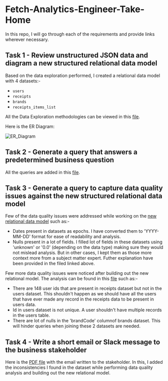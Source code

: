 # Fetch-Analytics-Engineer-Take-Home
In this repo, I will go through each of the requirements and provide links wherever necessary.

## Task 1 - Review unstructured JSON data and diagram a new structured relational data model
Based on the data exploration performed, I created a relational data model with 4 datasets:-
- `users`
- `receipts`
- `brands`
- `receipts_items_list`

All the Data Exploration methodologies can be viewed in this [file](https://github.com/rnair7163/Fetch-Analytics-Engineer-Take-Home/blob/main/Data-Exploration_and_Cleaning.ipynb).

Here is the ER Diagram:

![ER_Diagram](https://github.com/rnair7163/Fetch-Analytics-Engineer-Take-Home/assets/14351816/59e4ab9f-87fb-459d-a708-391551d8a74d)

## Task 2 - Generate a query that answers a predetermined business question 
All the queries are added in this [file](https://github.com/rnair7163/Fetch-Analytics-Engineer-Take-Home/blob/main/sql_queries.sql).

## Task 3 - Generate a query to capture data quality issues against the new structured relational data model
Few of the data quality issues were addressed while working on the [new relational data model](https://github.com/rnair7163/Fetch-Analytics-Engineer-Take-Home/blob/main/Data-Exploration_and_Cleaning.ipynb) such as:-
- Dates present in datasets as epochs. I have converted them to 'YYYY-MM-DD' format for ease of readability and analysis.
- Nulls present in a lot of fields. I filled lot of fields in these datasets using 'unknown' or '0.0' (depending on the data type) making sure they would not mislead analysis. But in other cases, I kept them as those more context more from a subject matter expert. Futher explanation have been provided in the filed linked above.

Few more data quality issues were noticed after building out the new relational model. The analysis can be found in this [file](https://github.com/rnair7163/Fetch-Analytics-Engineer-Take-Home/blob/main/Data_Quality_Issues.ipynb) such as:-
- There are 148 user ids that are present in receipts dataset but not in the users dataset. This shouldn't happen as we should have all the users that have ever made any record in the receipts data to be present in users data.
- Id in users dataset is not unique. A user shouldn't have multiple records in the users table.
- There are lot of nulls in the 'brandCode' columnof brands dataset. This will hinder queries when joining these 2 datasets are needed.

## Task 4 - Write a short email or Slack message to the business stakeholder
Here is the [PDF file](https://github.com/rnair7163/Fetch-Analytics-Engineer-Take-Home/blob/main/Email_To_Stakeholder.pdf) with the email written to the stakeholder. In this, I added the inconsistencies I found in the dataset while performing data quality analysis and building out the new relational model. 

